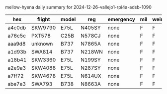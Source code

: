 mellow-hyena daily summary for 2024-12-26-vallejo1-rpi4a-adsb-1090

|hex|flight|model|reg|emergency|mil|weirdo|
|--|--|--|--|--|--|--|
|a4c0db|SKW9790|E75L|N405SY|none|F|F|
|a76c5c|PXT578|C25B|N578CJ|none|F|F|
|aaa9d8|unknown|B737|N7865A|none|F|F|
|a1d93b|SWA814|B737|N218WN|none|F|F|
|a18b41|SKW3360|E75L|N199SY|none|F|F|
|a2e9a3|SKW4088|E75L|N287SY|none|F|F|
|a7ff72|SKW4678|E75L|N614UX|none|F|F|
|abe7e3|SWA793|B738|N8663A|none|F|F|

